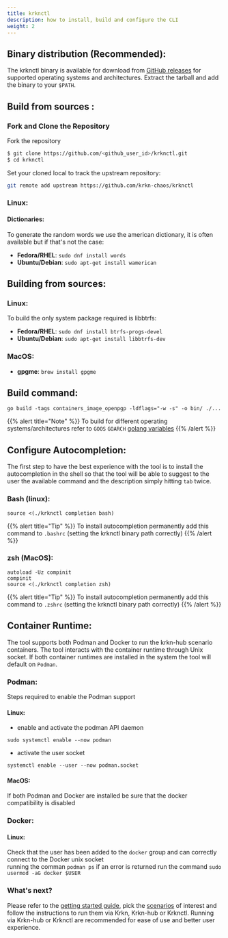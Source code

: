```yaml
---
title: krknctl
description: how to install, build and configure the CLI
weight: 2
---
```



## Binary distribution (Recommended):
The krknctl binary is available for download from [GitHub releases](https://github.com/krkn-chaos/krknctl/releases/latest) for supported operating systems and architectures. Extract the tarball and add the binary to your `$PATH`.

## Build from sources :

### Fork and Clone the Repository
Fork the repository 
```bash
$ git clone https://github.com/<github_user_id>/krknctl.git
$ cd krknctl
```

Set your cloned local to track the upstream repository:
```bash
git remote add upstream https://github.com/krkn-chaos/krknctl
```


### Linux:
#### Dictionaries:
To generate the random words we use the american dictionary, it is often available but if that's not the case:
- **Fedora/RHEL**: `sudo dnf install words`
- **Ubuntu/Debian**: `sudo apt-get install wamerican`

## Building from sources:
### Linux:
To build the only system package required is libbtrfs:

- **Fedora/RHEL**: `sudo dnf install btrfs-progs-devel`
- **Ubuntu/Debian**: `sudo apt-get install libbtrfs-dev`
### MacOS:
- **gpgme**: `brew install gpgme` 

## Build command: 
`go build -tags containers_image_openpgp -ldflags="-w -s" -o bin/ ./...`

{{% alert title="Note" %}}
To build for different operating systems/architectures refer to `GOOS` `GOARCH` [golang variables](https://pkg.go.dev/internal/platform)
{{% /alert %}}

## Configure Autocompletion:
The first step to have the best experience with the tool is to install the autocompletion in the shell so that the tool
will be able to suggest to the user the available command and the description simply hitting `tab` twice.

### Bash (linux):
```
source <(./krknctl completion bash)
```
{{% alert title="Tip" %}}
To install autocompletion permanently add this command to `.bashrc` (setting the krknctl binary path correctly)
{{% /alert %}}

### zsh (MacOS):
```
autoload -Uz compinit
compinit
source <(./krknctl completion zsh)
```
{{% alert title="Tip" %}}
To install autocompletion permanently add this command to `.zshrc` (setting the krknctl binary path correctly)
{{% /alert %}}
<br/>

## Container Runtime:
The tool supports both Podman and Docker to run the krkn-hub scenario containers. The tool interacts with the container
runtime through Unix socket. If both container runtimes are installed in the system the tool will default on `Podman`.

### Podman:
Steps required to enable the Podman support
#### Linux:
- enable and activate the podman API daemon
```
sudo systemctl enable --now podman
```
- activate the user socket
```
systemctl enable --user --now podman.socket 
```

#### MacOS:
If both Podman and Docker are installed be sure that the docker compatibility is disabled

### Docker:
#### Linux:
Check that the user has been added to the `docker` group and can correctly connect to the Docker unix socket  
running the comman `podman ps` if an error is returned  run the command `sudo usermod -aG docker $USER`


### What's next?
Please refer to the [getting started guide](/docs/getting-started/_index.md), pick the [scenarios](/docs/scenarios/_index.md) of interest and follow the instructions to run them via Krkn, Krkn-hub or Krknctl. Running via Krkn-hub or Krknctl are recommended for ease of use and better user experience.
